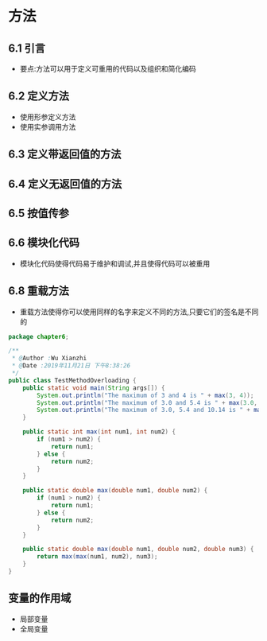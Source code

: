 # 方法

## 6.1 引言

- 要点:方法可以用于定义可重用的代码以及组织和简化编码

## 6.2 定义方法

- 使用形参定义方法
- 使用实参调用方法

## 6.3 定义带返回值的方法

## 6.4 定义无返回值的方法

## 6.5 按值传参

## 6.6 模块化代码

- 模块化代码使得代码易于维护和调试,并且使得代码可以被重用

## 6.8 重载方法

- 重载方法使得你可以使用同样的名字来定义不同的方法,只要它们的签名是不同的

```java
package chapter6;

/**
 * @Author :Wu Xianzhi
 * @Date :2019年11月21日 下午8:38:26
 */
public class TestMethodOverloading {
    public static void main(String args[]) {
        System.out.println("The maximum of 3 and 4 is " + max(3, 4));
        System.out.println("The maximum of 3.0 and 5.4 is " + max(3.0, 5.4));
        System.out.println("The maximum of 3.0, 5.4 and 10.14 is " + max(3.0, 5.4, 10.14));
    }

    public static int max(int num1, int num2) {
        if (num1 > num2) {
            return num1;
        } else {
            return num2;
        }
    }

    public static double max(double num1, double num2) {
        if (num1 > num2) {
            return num1;
        } else {
            return num2;
        }
    }

    public static double max(double num1, double num2, double num3) {
        return max(max(num1, num2), num3);
    }
}
```

## 变量的作用域

- 局部变量
- 全局变量
